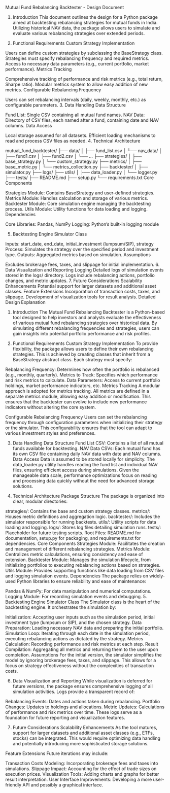 Mutual Fund Rebalancing Backtester - Design Document

1. Introduction
This document outlines the design for a Python package aimed at backtesting rebalancing strategies for mutual funds in India. Utilizing historical NAV data, the package allows users to simulate and evaluate various rebalancing strategies over extended periods.

2. Functional Requirements
Custom Strategy Implementation

Users can define custom strategies by subclassing the BaseStrategy class.
Strategies must specify rebalancing frequency and required metrics.
Access to necessary data parameters (e.g., current portfolio, market performance).
Metrics Tracking

Comprehensive tracking of performance and risk metrics (e.g., total return, Sharpe ratio).
Modular metrics system to allow easy addition of new metrics.
Configurable Rebalancing Frequency

Users can set rebalancing intervals (daily, weekly, monthly, etc.) as configurable parameters.
3. Data Handling
Data Structure

Fund List: Single CSV containing all mutual fund names.
NAV Data: Directory of CSV files, each named after a fund, containing date and NAV columns.
Data Access

Local storage assumed for all datasets.
Efficient loading mechanisms to read and process CSV files as needed.
4. Technical Architecture

mutual_fund_backtester/
├── data/
│   ├── fund_list.csv
│   └── nav_data/
│       ├── fund1.csv
│       ├── fund2.csv
│       └── ...
├── strategies/
│   ├── base_strategy.py
│   └── custom_strategy.py
├── metrics/
│   ├── base_metric.py
│   └── metrics_collection.py
├── backtester/
│   ├── simulator.py
├── logs/
├── utils/
│   ├── data_loader.py
│   └── logger.py
├── tests/
├── README.md
├── setup.py
└── requirements.txt
Core Components

Strategies Module: Contains BaseStrategy and user-defined strategies.
Metrics Module: Handles calculation and storage of various metrics.
Backtester Module: Core simulation engine managing the backtesting process.
Utils Module: Utility functions for data loading and logging.
Dependencies

Core Libraries: Pandas, NumPy
Logging: Python’s built-in logging module

5. Backtesting Engine
Simulator Class

Inputs: start_date, end_date, initial_investment (lumpsum/SIP), strategy
Process: Simulates the strategy over the specified period and investment type.
Outputs: Aggregated metrics based on simulation.
Assumptions

Excludes brokerage fees, taxes, and slippage for initial implementation.
6. Data Visualization and Reporting
Logging
Detailed logs of simulation events stored in the logs/ directory.
Logs include rebalancing actions, portfolio changes, and metric updates.
7. Future Considerations
Scalability Enhancements
Potential support for larger datasets and additional asset classes.
Feature Extensions
Incorporation of transaction costs, taxes, and slippage.
Development of visualization tools for result analysis.
Detailed Design Explanation
1. Introduction
The Mutual Fund Rebalancing Backtester is a Python-based tool designed to help investors and analysts evaluate the effectiveness of various mutual fund rebalancing strategies over historical data. By simulating different rebalancing frequencies and strategies, users can gain insights into potential portfolio performance and risk profiles.

2. Functional Requirements
Custom Strategy Implementation
To provide flexibility, the package allows users to define their own rebalancing strategies. This is achieved by creating classes that inherit from a BaseStrategy abstract class. Each strategy must specify:

Rebalancing Frequency: Determines how often the portfolio is rebalanced (e.g., monthly, quarterly).
Metrics to Track: Specifies which performance and risk metrics to calculate.
Data Parameters: Access to current portfolio holdings, market performance indicators, etc.
Metrics Tracking
A modular approach is adopted for metrics tracking. All metrics are defined in a separate metrics module, allowing easy addition or modification. This ensures that the backtester can evolve to include new performance indicators without altering the core system.

Configurable Rebalancing Frequency
Users can set the rebalancing frequency through configuration parameters when initializing their strategy or the simulator. This configurability ensures that the tool can adapt to various investment styles and preferences.

3. Data Handling
Data Structure
Fund List CSV: Contains a list of all mutual funds available for backtesting.
NAV Data CSVs: Each mutual fund has its own CSV file containing daily NAV data with date and NAV columns.
Data Access
Data is assumed to be stored locally for simplicity. The data_loader.py utility handles reading the fund list and individual NAV files, ensuring efficient access during simulations. Given the manageable data scale, performance optimizations focus on reading and processing data quickly without the need for advanced storage solutions.

4. Technical Architecture
Package Structure
The package is organized into clear, modular directories:

strategies/: Contains the base and custom strategy classes.
metrics/: Houses metric definitions and aggregation logic.
backtester/: Includes the simulator responsible for running backtests.
utils/: Utility scripts for data loading and logging.
logs/: Stores log files detailing simulation runs.
tests/: Placeholder for future testing scripts.
Root Files: README.md for documentation, setup.py for packaging, and requirements.txt for dependencies.
Core Components
Strategies Module: Facilitates the creation and management of different rebalancing strategies.
Metrics Module: Centralizes metric calculations, ensuring consistency and ease of extension.
Backtester Module: Manages the simulation lifecycle, from initializing portfolios to executing rebalancing actions based on strategies.
Utils Module: Provides supporting functions like data loading from CSV files and logging simulation events.
Dependencies
The package relies on widely-used Python libraries to ensure reliability and ease of maintenance:

Pandas & NumPy: For data manipulation and numerical computations.
Logging Module: For recording simulation events and debugging.
5. Backtesting Engine
Simulator Class
The Simulator class is the heart of the backtesting engine. It orchestrates the simulation by:

Initialization: Accepting user inputs such as the simulation period, initial investment type (lumpsum or SIP), and the chosen strategy.
Data Preparation: Loading necessary NAV data and preparing the initial portfolio.
Simulation Loop: Iterating through each date in the simulation period, executing rebalancing actions as dictated by the strategy.
Metrics Calculation: Recording performance and risk metrics at each step.
Result Compilation: Aggregating all metrics and returning them to the user upon completion.
Assumptions
For the initial version, the simulator simplifies the model by ignoring brokerage fees, taxes, and slippage. This allows for a focus on strategy effectiveness without the complexities of transaction costs.

6. Data Visualization and Reporting
While visualization is deferred for future versions, the package ensures comprehensive logging of all simulation activities. Logs provide a transparent record of:

Rebalancing Events: Dates and actions taken during rebalancing.
Portfolio Changes: Updates to holdings and allocations.
Metric Updates: Calculations of performance and risk metrics over time.
These logs serve as a foundation for future reporting and visualization features.

7. Future Considerations
Scalability Enhancements
As the tool matures, support for larger datasets and additional asset classes (e.g., ETFs, stocks) can be integrated. This would require optimizing data handling and potentially introducing more sophisticated storage solutions.

Feature Extensions
Future iterations may include:

Transaction Costs Modeling: Incorporating brokerage fees and taxes into simulations.
Slippage Impact: Accounting for the effect of trade sizes on execution prices.
Visualization Tools: Adding charts and graphs for better result interpretation.
User Interface Improvements: Developing a more user-friendly API and possibly a graphical interface.
